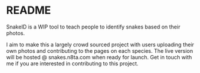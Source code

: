 # README
SnakeID is a WIP tool to teach people to identify snakes based on their photos.

I aim to make this a largely crowd sourced project with users uploading their own photos and 
contributing to the pages on each species. The live version will be hosted @ snakes.n8ta.com
when ready for launch. Get in touch with me if you are interested in contributing to this project.